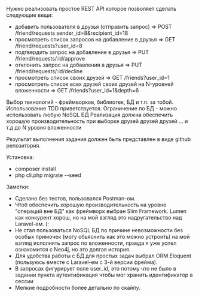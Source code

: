 Нужно реализовать простое REST API которое позволяет сделать следующие вещи:

- добавить пользователя в друзья (отправить запрос)  => POST /friend/requests  sender_id=8&recipient_id=18
- просмотреть список запросов на добавление в друзья => GET /friend/requests?user_id=8
- подтвердить запрос на добавление в друзья          => PUT /friend/requests/:id/approve
- отклонить запрос на добавления в друзья            => PUT /friend/requests/:id/decline
- просмотреть список своих друзей                    => GET /friends?user_id=1
- просмотреть список всех друзей своих друзей на N-уровней вложенности  => GET /friends?user_id=1&depth=6

Выбор технологий - фреймворков, библиотек, БД  и т.п. за тобой. 
Использование TDD приветствуется. Ограничение по БД - можно использовать любую NoSQL БД
Реализация должна обеспечить хорошую производительность при выборке друзей друзей друзей ... и т.д до N уровня вложенности

Результат выполнения задания должен быть представлен в виде github репозитория.


Установка:

- composer install
- php cli.php migrate --seed


Заметки:
- Сделано без тестов, пользовался Postman-ом.
- Чтоб обеспечить хорошую производительность на уровне "операций вне БД" как фреймворк выбран Slim Framework. Lumen как конкурент хорош, но на мой взгляд это надругательство над Laravel-ем. (:
- Не стал пользоваться NoSQL БД по причине невозможности без особых примочек (могу обьяснить как это можно устроить) на мой взгляд исполнять запрос по вложенности, правда я уже успел ознакомится с Neo4j, но это долгая история.
- Для удобства работы с БД для простых задач выбрал ORM Eloquent (пользуюсь вместе с Laravel-ем с 3-й версии фрейма).
- В запросах фигурирует поле user_id, это потому что не было в задании пункта аутентификация чтобы мог хранить идентификатор в сессии
- Мелкие подробности более детально по скайпу.